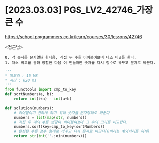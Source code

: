 #   [2023.03.03] PGS_LV2_42746_가장 큰 수
https://school.programmers.co.kr/learn/courses/30/lessons/42746

<접근법>

```
0. 각 숫자를 문자열화 한다음, 직접 두 수를 이어붙여보며 대소 비교를 한다.
1. 대소 비교를 통해 정렬한 다음 이 만들어진 숫자를 다시 정수로 바꾸고 문자로 바꾼다.
```




```python
'''
* 메모리 : 15 MB
* 시간 : 620 ms
'''
from functools import cmp_to_key
def sortNumbers(a, b):
    return int(b+a) - int(a+b)
    
def solution(numbers):
    # 이어붙이기 편하게 하기 위해 숫자를 문자형태로 바꾼다
    numbers = list(map(str, numbers))
    # 직접 두 개의 수를 번갈아 이어붙여보며 그 수의 크기를 비교한다.
    numbers.sort(key=cmp_to_key(sortNumbers))
    # 완성된 수를 정수 형태로 바꾸고 다시 문자로 바꾼다(0이라는 예외처리를 위해)
    return str(int(''.join(numbers)))

```


